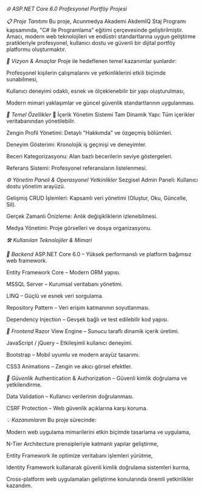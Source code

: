 *🌐 ASP.NET Core 6.0 Profesyonel Portföy Projesi*


*📋 Proje Tanıtımı*
Bu proje, Acunmedya Akademi AkdemIQ Staj Programı kapsamında, "C# ile Programlama" eğitimi çerçevesinde geliştirilmiştir.
Amacı, modern web teknolojileri ve endüstri standartlarına uygun geliştirme pratikleriyle profesyonel, kullanıcı dostu ve güvenli bir dijital portföy platformu oluşturmaktır.



*🎯 Vizyon & Amaçlar*
Proje ile hedeflenen temel kazanımlar şunlardır:

Profesyonel kişilerin çalışmalarını ve yetkinliklerini etkili biçimde sunabilmesi,

Kullanıcı deneyimi odaklı, esnek ve ölçeklenebilir bir yapı oluşturulması,

Modern mimari yaklaşımlar ve güncel güvenlik standartlarının uygulanması.



*🚀 Temel Özellikler*
💼 İçerik Yönetim Sistemi
Tam Dinamik Yapı: Tüm içerikler veritabanından yönetilebilir.

Zengin Profil Yönetimi: Detaylı "Hakkımda" ve özgeçmiş bölümleri.

Deneyim Gösterimi: Kronolojik iş geçmişi ve deneyimler.

Beceri Kategorizasyonu: Alan bazlı becerilerin seviye göstergeleri.

Referans Sistemi: Profesyonel referansların listelenmesi.



*⚙ Yönetim Paneli & Operasyonel Yetkinlikler*
Sezgisel Admin Paneli: Kullanıcı dostu yönetim arayüzü.

Gelişmiş CRUD İşlemleri: Kapsamlı veri yönetimi (Oluştur, Oku, Güncelle, Sil).

Gerçek Zamanlı Önizleme: Anlık değişikliklerin izlenebilmesi.

Medya Yönetimi: Proje görselleri ve dosya organizasyonu.



*🛠 Kullanılan Teknolojiler & Mimari*


*🔧 Backend*
ASP.NET Core 6.0 – Yüksek performanslı ve platform bağımsız web framework.

Entity Framework Core – Modern ORM yapısı.

MSSQL Server – Kurumsal veritabanı yönetimi.

LINQ – Güçlü ve esnek veri sorgulama.

Repository Pattern – Veri erişim katmanının soyutlanması.

Dependency Injection – Gevşek bağlı ve test edilebilir kod yapısı.



*🎨 Frontend*
Razor View Engine – Sunucu taraflı dinamik içerik üretimi.

JavaScript / jQuery – Etkileşimli kullanıcı deneyimi.

Bootstrap – Mobil uyumlu ve modern arayüz tasarımı.

CSS3 Animations – Zengin ve akıcı görsel efektler.



*🔐 Güvenlik*
Authentication & Authorization – Güvenli kimlik doğrulama ve yetkilendirme.

Data Validation – Kullanıcı verilerinin doğrulanması.

CSRF Protection – Web güvenlik açıklarına karşı koruma.



*💡 Kazanımlarım*
Bu proje sürecinde:

Modern web uygulama mimarilerini etkin biçimde tasarlama ve uygulama,

N-Tier Architecture prensipleriyle katmanlı yapılar geliştirme,

Entity Framework ile optimize veritabanı işlemleri yürütme,

Identity Framework kullanarak güvenli kimlik doğrulama sistemleri kurma,

Cross-platform web uygulamaları geliştirme konularında önemli yetkinlikler kazandım.
